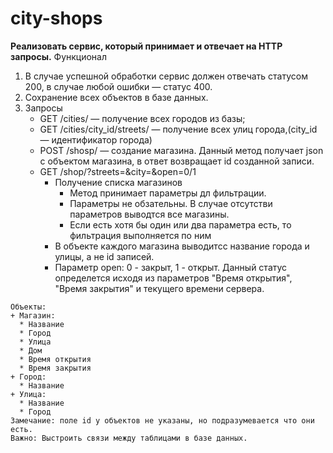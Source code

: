 # city-shops
**Реализовать сервис, который принимает и отвечает на HTTP запросы.**
Функционал
  1. В случае успешной обработки сервис должен
отвечать статусом 200, в случае любой ошибки — статус 400.
  2. Сохранение всех объектов в базе данных.
  3. Запросы
     * GET /cities/ — получение всех городов из базы;
     * GET /cities/city_id/streets/ — получение всех улиц города,(city_id — идентификатор города)
     * POST /shosp/ — создание магазина. Данный метод получает json c объектом магазина, в ответ возвращает id созданной записи.
     * GET /shop/?streets=&city=&open=0/1 
       + Получение списка магазинов
         - Метод принимает параметры дл фильтрации.
         - Параметры не обзательны. В случае отсутстви параметров выводтся все магазины.
         - Если есть хотя бы один или два параметра есть, то фильтрация выполняется по ним
       + В объекте каждого магазина выводитсс название города и улицы, а не id записей.
       + Параметр open: 0 - закрыт, 1 - открыт. Данный статус определется исходя из параметров "Время открытия", "Время закрытия" и текущего времени сервера.
```    
Объекты:
+ Магазин:
  * Названиe
  * Город
  * Улица
  * Дом
  * Время открытия
  * Время закрытия
+ Город:
  * Название
+ Улица:
  * Название
  * Город
Замечание: поле id у объектов не указаны, но подразумевается что они есть.
Важно: Выстроить связи между таблицами в базе данных.
```
